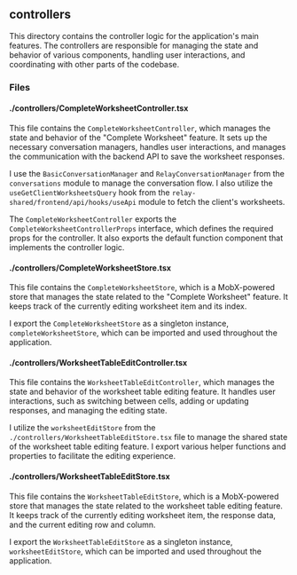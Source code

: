 ## controllers

This directory contains the controller logic for the application's main features. The controllers are responsible for managing the state and behavior of various components, handling user interactions, and coordinating with other parts of the codebase.

### Files

#### ./controllers/CompleteWorksheetController.tsx

This file contains the `CompleteWorksheetController`, which manages the state and behavior of the "Complete Worksheet" feature. It sets up the necessary conversation managers, handles user interactions, and manages the communication with the backend API to save the worksheet responses.

I use the `BasicConversationManager` and `RelayConversationManager` from the `conversations` module to manage the conversation flow. I also utilize the `useGetClientWorksheetsQuery` hook from the `relay-shared/frontend/api/hooks/useApi` module to fetch the client's worksheets.

The `CompleteWorksheetController` exports the `CompleteWorksheetControllerProps` interface, which defines the required props for the controller. It also exports the default function component that implements the controller logic.

#### ./controllers/CompleteWorksheetStore.tsx

This file contains the `CompleteWorksheetStore`, which is a MobX-powered store that manages the state related to the "Complete Worksheet" feature. It keeps track of the currently editing worksheet item and its index.

I export the `CompleteWorksheetStore` as a singleton instance, `completeWorksheetStore`, which can be imported and used throughout the application.

#### ./controllers/WorksheetTableEditController.tsx

This file contains the `WorksheetTableEditController`, which manages the state and behavior of the worksheet table editing feature. It handles user interactions, such as switching between cells, adding or updating responses, and managing the editing state.

I utilize the `worksheetEditStore` from the `./controllers/WorksheetTableEditStore.tsx` file to manage the shared state of the worksheet table editing feature. I export various helper functions and properties to facilitate the editing experience.

#### ./controllers/WorksheetTableEditStore.tsx

This file contains the `WorksheetTableEditStore`, which is a MobX-powered store that manages the state related to the worksheet table editing feature. It keeps track of the currently editing worksheet item, the response data, and the current editing row and column.

I export the `WorksheetTableEditStore` as a singleton instance, `worksheetEditStore`, which can be imported and used throughout the application.